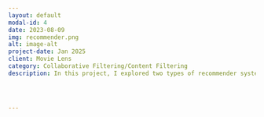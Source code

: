 ```yaml
---
layout: default
modal-id: 4
date: 2023-08-09
img: recommender.png
alt: image-alt
project-date: Jan 2025
client: Movie Lens
category: Collaborative Filtering/Content Filtering
description: In this project, I explored two types of recommender systems, collaborative filtering, and content-based filtering. I built my own recommendation system using the <a href="https://github.com/topspinj/tmls-2020-recommender-workshop/tree/master/data" target="blank">MovieLens</a> dataset in Python. Click <a href="https://github.com/chiyounglee01/movie_recommender" target="blank">here</a> for the project's Github repository. <br></br><h1><b>Overview</b></h1><br></br><p>The goal of this project was to develop a model to predict 10 similar movies to a title in the system. The challenge was to build a two models that can predict 10 movies using Collaborative Filtering for the first model and Content Filtering on the second model. The project used <b>Python</b> code.</p><p>This project is based on this <a href="https://www.youtube.com/watch?v=XfAe-HLysOM" target="blank">tutorial</a> from Jill Cates (Data Scientist, Shopify).</p><p>The tools used include pandas (for data manipulating), scikit-learn (ecosystem for KNN models), scipy.sparse (to make sparse matrices for matrix factorization), sklearn.metrics.pairwise (to calculate cosine similarity), and Seaborn (for visualization). The KNN model with Cosine Similarity scores was used as the main metric for the Collaborative Filtering model. The 10 highest Cosine Similarity scores was used for the Content Filtering model.</p><br></br><p><b>With this project I wanted work with both collaborative filtering and content filtering and answer the following question:</b></p><br></br><p>*Can we get decent predictions to show the 10 movies that are most similar to Toy Story?</p><br></br><h1>General Summary</h1><br></br><p><b>Using collaborative filtering to generate recommendations for users.</b></p><br></br><p>Collaborative filtering is based on the premise that similar users will like similar movies. To make a model using this technique, we first need to transform our data into a user-item matrix. In this matrix, rows represent users and columns represent movies. There were 610 movies with 9724 movies in the dataset.  The image below describes the transformation of the dataset into a user-item matrix.</p><img src="https://raw.githubusercontent.com/chiyounglee01/images/main/collaborative_filtering.png"><p>Then we use the KNN (K-Nearest Neighbors) model with cosine similarity as the metric to find the 10 movies that have most similar use engagement vectors for movie i.</p><br></br><p><b>Below are the Top 10 movies recommended for users who liked "Toy Story" using the Collaborative Filtering model.</b></p><br></br><img src="https://raw.githubusercontent.com/chiyounglee01/images/main/top_10_collaborative_filtering.png"><p>The recommendation system seems to be working well as it has recommended family friendly movies from the 90s.</p><br></br><p><b>Using collaborative filtering to generate recommendations for users.</b></p><br></br><p>Collaborative filtering relies solely on user-item interactions within the utility matrix. The problem with this model is that brand new users or items with no interactions get excluded from the recommendation system. This is called the cold start problem. Content based filtering is a way to handle this problem by generating recommendations based on user and item features.</p><p>To make a model using this technique, we need to convert the genres column into binary features. Each genre will have its own column in the Dataframe and will be populated with 0 or 1. The image below describes the DataFrame needed for a content filtering model</p><br></br><img src="https://raw.githubusercontent.com/chiyounglee01/images/main/content_filter_matrix.png"><p>Then we pass the DataFrame into a cosine_similarity() function. Once we get a cosine similarity matrix of shape (9724 movies, 9724 movies), populated with values between 0 and 1 which represent the degree of similarity between movies along the x and y axis, we find the top 10 movies with the highest similarity score with Movie i.</p><br></br><p><b>Below are the Top 10 movies recommended for users who liked "Toy Story" using the Content Filtering model.</b></p><br></br><img src="https://raw.githubusercontent.com/chiyounglee01/images/main/top_10_content_filtering.png"><p>The recommendation system seems to be working as the movies recommended are family friendly animation films.</p><br></br><h1>MAIN FINDINGS</h1><br></br>




---
```

